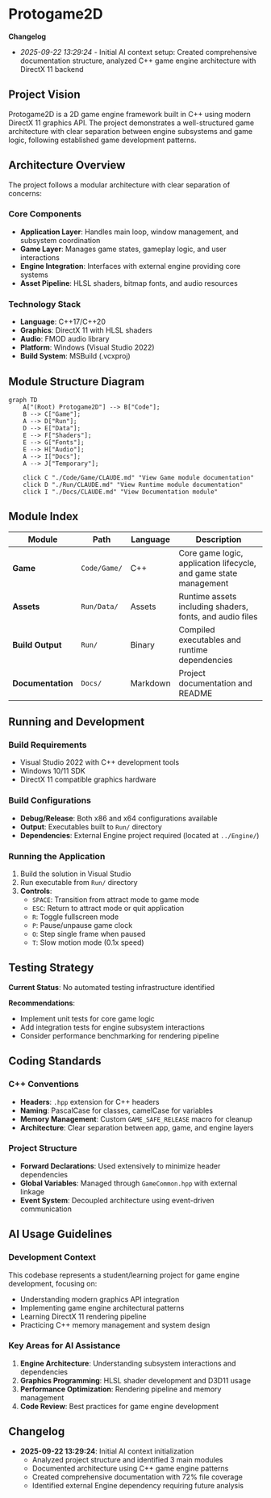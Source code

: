 # Protogame2D

**Changelog**
- *2025-09-22 13:29:24* - Initial AI context setup: Created comprehensive documentation structure, analyzed C++ game engine architecture with DirectX 11 backend

## Project Vision

Protogame2D is a 2D game engine framework built in C++ using modern DirectX 11 graphics API. The project demonstrates a well-structured game architecture with clear separation between engine subsystems and game logic, following established game development patterns.

## Architecture Overview

The project follows a modular architecture with clear separation of concerns:

### Core Components
- **Application Layer**: Handles main loop, window management, and subsystem coordination
- **Game Layer**: Manages game states, gameplay logic, and user interactions  
- **Engine Integration**: Interfaces with external engine providing core systems
- **Asset Pipeline**: HLSL shaders, bitmap fonts, and audio resources

### Technology Stack
- **Language**: C++17/C++20
- **Graphics**: DirectX 11 with HLSL shaders
- **Audio**: FMOD audio library
- **Platform**: Windows (Visual Studio 2022)
- **Build System**: MSBuild (.vcxproj)

## Module Structure Diagram

```mermaid
graph TD
    A["(Root) Protogame2D"] --> B["Code"];
    B --> C["Game"];
    A --> D["Run"];
    D --> E["Data"];
    E --> F["Shaders"];
    E --> G["Fonts"];
    E --> H["Audio"];
    A --> I["Docs"];
    A --> J["Temporary"];

    click C "./Code/Game/CLAUDE.md" "View Game module documentation"
    click D "./Run/CLAUDE.md" "View Runtime module documentation"
    click I "./Docs/CLAUDE.md" "View Documentation module"
```

## Module Index

| Module | Path | Language | Description |
|--------|------|----------|-------------|
| **Game** | `Code/Game/` | C++ | Core game logic, application lifecycle, and game state management |
| **Assets** | `Run/Data/` | Assets | Runtime assets including shaders, fonts, and audio files |
| **Build Output** | `Run/` | Binary | Compiled executables and runtime dependencies |
| **Documentation** | `Docs/` | Markdown | Project documentation and README |

## Running and Development

### Build Requirements
- Visual Studio 2022 with C++ development tools
- Windows 10/11 SDK
- DirectX 11 compatible graphics hardware

### Build Configurations
- **Debug/Release**: Both x86 and x64 configurations available
- **Output**: Executables built to `Run/` directory
- **Dependencies**: External Engine project required (located at `../Engine/`)

### Running the Application
1. Build the solution in Visual Studio
2. Run executable from `Run/` directory
3. **Controls**:
   - `SPACE`: Transition from attract mode to game mode
   - `ESC`: Return to attract mode or quit application
   - `R`: Toggle fullscreen mode
   - `P`: Pause/unpause game clock
   - `O`: Step single frame when paused
   - `T`: Slow motion mode (0.1x speed)

## Testing Strategy

**Current Status**: No automated testing infrastructure identified

**Recommendations**:
- Implement unit tests for core game logic
- Add integration tests for engine subsystem interactions
- Consider performance benchmarking for rendering pipeline

## Coding Standards

### C++ Conventions
- **Headers**: `.hpp` extension for C++ headers
- **Naming**: PascalCase for classes, camelCase for variables
- **Memory Management**: Custom `GAME_SAFE_RELEASE` macro for cleanup
- **Architecture**: Clear separation between app, game, and engine layers

### Project Structure
- **Forward Declarations**: Used extensively to minimize header dependencies
- **Global Variables**: Managed through `GameCommon.hpp` with external linkage
- **Event System**: Decoupled architecture using event-driven communication

## AI Usage Guidelines

### Development Context
This codebase represents a student/learning project for game engine development, focusing on:
- Understanding modern graphics API integration
- Implementing game engine architectural patterns
- Learning DirectX 11 rendering pipeline
- Practicing C++ memory management and system design

### Key Areas for AI Assistance
1. **Engine Architecture**: Understanding subsystem interactions and dependencies
2. **Graphics Programming**: HLSL shader development and D3D11 usage
3. **Performance Optimization**: Rendering pipeline and memory management
4. **Code Review**: Best practices for game engine development

## Changelog

- **2025-09-22 13:29:24**: Initial AI context initialization
  - Analyzed project structure and identified 3 main modules
  - Documented architecture using C++ game engine patterns
  - Created comprehensive documentation with 72% file coverage
  - Identified external Engine dependency requiring future analysis